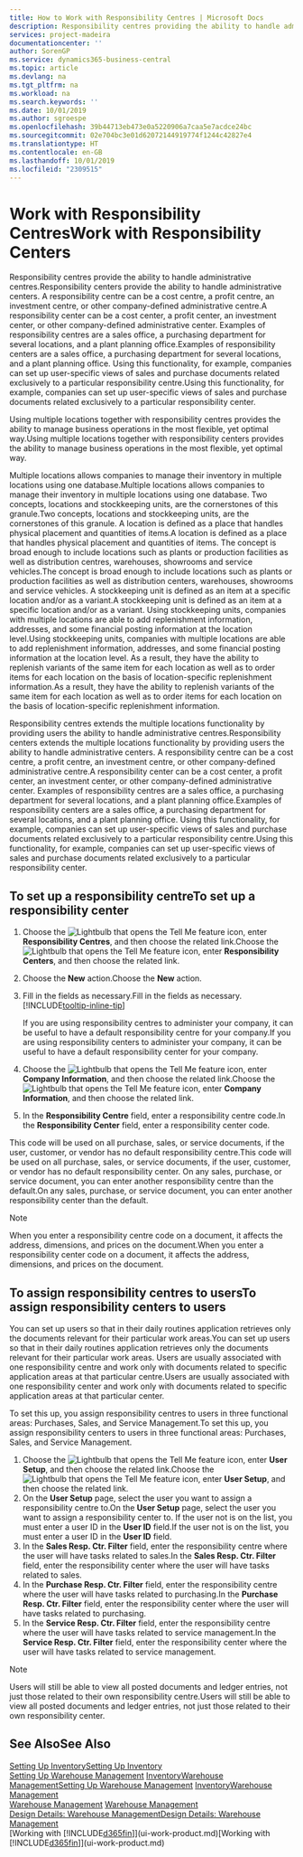 ```yaml
---
title: How to Work with Responsibility Centres | Microsoft Docs
description: Responsibility centres providing the ability to handle administrative centres. A responsibility centre can be a cost centre, a profit centre, an investment centre, or other company-defined administrative centre.
services: project-madeira
documentationcenter: ''
author: SorenGP
ms.service: dynamics365-business-central
ms.topic: article
ms.devlang: na
ms.tgt_pltfrm: na
ms.workload: na
ms.search.keywords: ''
ms.date: 10/01/2019
ms.author: sgroespe
ms.openlocfilehash: 39b44713eb473e0a5220906a7caa5e7acdce24bc
ms.sourcegitcommit: 02e704bc3e01d62072144919774f1244c42827e4
ms.translationtype: HT
ms.contentlocale: en-GB
ms.lasthandoff: 10/01/2019
ms.locfileid: "2309515"
---
```

# <a name="work-with-responsibility-centers"></a><span data-ttu-id="5ade7-104">Work with Responsibility Centres</span><span class="sxs-lookup"><span data-stu-id="5ade7-104">Work with Responsibility Centers</span></span>
<span data-ttu-id="5ade7-105">Responsibility centres provide the ability to handle administrative centres.</span><span class="sxs-lookup"><span data-stu-id="5ade7-105">Responsibility centers provide the ability to handle administrative centers.</span></span> <span data-ttu-id="5ade7-106">A responsibility centre can be a cost centre, a profit centre, an investment centre, or other company-defined administrative centre.</span><span class="sxs-lookup"><span data-stu-id="5ade7-106">A responsibility center can be a cost center, a profit center, an investment center, or other company-defined administrative center.</span></span> <span data-ttu-id="5ade7-107">Examples of responsibility centres are a sales office, a purchasing department for several locations, and a plant planning office.</span><span class="sxs-lookup"><span data-stu-id="5ade7-107">Examples of responsibility centers are a sales office, a purchasing department for several locations, and a plant planning office.</span></span> <span data-ttu-id="5ade7-108">Using this functionality, for example, companies can set up user-specific views of sales and purchase documents related exclusively to a particular responsibility centre.</span><span class="sxs-lookup"><span data-stu-id="5ade7-108">Using this functionality, for example, companies can set up user-specific views of sales and purchase documents related exclusively to a particular responsibility center.</span></span>  

<span data-ttu-id="5ade7-109">Using multiple locations together with responsibility centres provides the ability to manage business operations in the most flexible, yet optimal way.</span><span class="sxs-lookup"><span data-stu-id="5ade7-109">Using multiple locations together with responsibility centers provides the ability to manage business operations in the most flexible, yet optimal way.</span></span>

<span data-ttu-id="5ade7-110">Multiple locations allows companies to manage their inventory in multiple locations using one database.</span><span class="sxs-lookup"><span data-stu-id="5ade7-110">Multiple locations allows companies to manage their inventory in multiple locations using one database.</span></span> <span data-ttu-id="5ade7-111">Two concepts, locations and stockkeeping units, are the cornerstones of this granule.</span><span class="sxs-lookup"><span data-stu-id="5ade7-111">Two concepts, locations and stockkeeping units, are the cornerstones of this granule.</span></span> <span data-ttu-id="5ade7-112">A location is defined as a place that handles physical placement and quantities of items.</span><span class="sxs-lookup"><span data-stu-id="5ade7-112">A location is defined as a place that handles physical placement and quantities of items.</span></span> <span data-ttu-id="5ade7-113">The concept is broad enough to include locations such as plants or production facilities as well as distribution centres, warehouses, showrooms and service vehicles.</span><span class="sxs-lookup"><span data-stu-id="5ade7-113">The concept is broad enough to include locations such as plants or production facilities as well as distribution centers, warehouses, showrooms and service vehicles.</span></span> <span data-ttu-id="5ade7-114">A stockkeeping unit is defined as an item at a specific location and/or as a variant.</span><span class="sxs-lookup"><span data-stu-id="5ade7-114">A stockkeeping unit is defined as an item at a specific location and/or as a variant.</span></span> <span data-ttu-id="5ade7-115">Using stockkeeping units, companies with multiple locations are able to add replenishment information, addresses, and some financial posting information at the location level.</span><span class="sxs-lookup"><span data-stu-id="5ade7-115">Using stockkeeping units, companies with multiple locations are able to add replenishment information, addresses, and some financial posting information at the location level.</span></span> <span data-ttu-id="5ade7-116">As a result, they have the ability to replenish variants of the same item for each location as well as to order items for each location on the basis of location-specific replenishment information.</span><span class="sxs-lookup"><span data-stu-id="5ade7-116">As a result, they have the ability to replenish variants of the same item for each location as well as to order items for each location on the basis of location-specific replenishment information.</span></span>  

<span data-ttu-id="5ade7-117">Responsibility centres extends the multiple locations functionality by providing users the ability to handle administrative centres.</span><span class="sxs-lookup"><span data-stu-id="5ade7-117">Responsibility centers extends the multiple locations functionality by providing users the ability to handle administrative centers.</span></span> <span data-ttu-id="5ade7-118">A responsibility centre can be a cost centre, a profit centre, an investment centre, or other company-defined administrative centre.</span><span class="sxs-lookup"><span data-stu-id="5ade7-118">A responsibility center can be a cost center, a profit center, an investment center, or other company-defined administrative center.</span></span> <span data-ttu-id="5ade7-119">Examples of responsibility centres are a sales office, a purchasing department for several locations, and a plant planning office.</span><span class="sxs-lookup"><span data-stu-id="5ade7-119">Examples of responsibility centers are a sales office, a purchasing department for several locations, and a plant planning office.</span></span> <span data-ttu-id="5ade7-120">Using this functionality, for example, companies can set up user-specific views of sales and purchase documents related exclusively to a particular responsibility centre.</span><span class="sxs-lookup"><span data-stu-id="5ade7-120">Using this functionality, for example, companies can set up user-specific views of sales and purchase documents related exclusively to a particular responsibility center.</span></span>

## <a name="to-set-up-a-responsibility-center"></a><span data-ttu-id="5ade7-121">To set up a responsibility centre</span><span class="sxs-lookup"><span data-stu-id="5ade7-121">To set up a responsibility center</span></span>  
1.  <span data-ttu-id="5ade7-122">Choose the ![Lightbulb that opens the Tell Me feature](media/ui-search/search_small.png "Tell me what you want to do") icon, enter **Responsibility Centres**, and then choose the related link.</span><span class="sxs-lookup"><span data-stu-id="5ade7-122">Choose the ![Lightbulb that opens the Tell Me feature](media/ui-search/search_small.png "Tell me what you want to do") icon, enter **Responsibility Centers**, and then choose the related link.</span></span>  
2.  <span data-ttu-id="5ade7-123">Choose the **New** action.</span><span class="sxs-lookup"><span data-stu-id="5ade7-123">Choose the **New** action.</span></span>  
3.  <span data-ttu-id="5ade7-124">Fill in the fields as necessary.</span><span class="sxs-lookup"><span data-stu-id="5ade7-124">Fill in the fields as necessary.</span></span> [!INCLUDE[tooltip-inline-tip](includes/tooltip-inline-tip_md.md)]  

    <span data-ttu-id="5ade7-125">If you are using responsibility centres to administer your company, it can be useful to have a default responsibility centre for your company.</span><span class="sxs-lookup"><span data-stu-id="5ade7-125">If you are using responsibility centers to administer your company, it can be useful to have a default responsibility center for your company.</span></span>
4. <span data-ttu-id="5ade7-126">Choose the ![Lightbulb that opens the Tell Me feature](media/ui-search/search_small.png "Tell me what you want to do") icon, enter **Company Information**, and then choose the related link.</span><span class="sxs-lookup"><span data-stu-id="5ade7-126">Choose the ![Lightbulb that opens the Tell Me feature](media/ui-search/search_small.png "Tell me what you want to do") icon, enter **Company Information**, and then choose the related link.</span></span>
5. <span data-ttu-id="5ade7-127">In the **Responsibility Centre** field, enter a responsibility centre code.</span><span class="sxs-lookup"><span data-stu-id="5ade7-127">In the **Responsibility Center** field, enter a responsibility center code.</span></span>

<span data-ttu-id="5ade7-128">This code will be used on all purchase, sales, or service documents, if the user, customer, or vendor has no default responsibility centre.</span><span class="sxs-lookup"><span data-stu-id="5ade7-128">This code will be used on all purchase, sales, or service documents, if the user, customer, or vendor has no default responsibility center.</span></span> <span data-ttu-id="5ade7-129">On any sales, purchase, or service document, you can enter another responsibility centre than the default.</span><span class="sxs-lookup"><span data-stu-id="5ade7-129">On any sales, purchase, or service document, you can enter another responsibility center than the default.</span></span>

> [!NOTE]  
>  <span data-ttu-id="5ade7-130">When you enter a responsibility centre code on a document, it affects the address, dimensions, and prices on the document.</span><span class="sxs-lookup"><span data-stu-id="5ade7-130">When you enter a responsibility center code on a document, it affects the address, dimensions, and prices on the document.</span></span>  

## <a name="to-assign-responsibility-centers-to-users"></a><span data-ttu-id="5ade7-131">To assign responsibility centres to users</span><span class="sxs-lookup"><span data-stu-id="5ade7-131">To assign responsibility centers to users</span></span>  
<span data-ttu-id="5ade7-132">You can set up users so that in their daily routines application retrieves only the documents relevant for their particular work areas.</span><span class="sxs-lookup"><span data-stu-id="5ade7-132">You can set up users so that in their daily routines application retrieves only the documents relevant for their particular work areas.</span></span> <span data-ttu-id="5ade7-133">Users are usually associated with one responsibility centre and work only with documents related to specific application areas at that particular centre.</span><span class="sxs-lookup"><span data-stu-id="5ade7-133">Users are usually associated with one responsibility center and work only with documents related to specific application areas at that particular center.</span></span>  

<span data-ttu-id="5ade7-134">To set this up, you assign responsibility centres to users in three functional areas: Purchases, Sales, and Service Management.</span><span class="sxs-lookup"><span data-stu-id="5ade7-134">To set this up, you assign responsibility centers to users in three functional areas: Purchases, Sales, and Service Management.</span></span>  

1.  <span data-ttu-id="5ade7-135">Choose the ![Lightbulb that opens the Tell Me feature](media/ui-search/search_small.png "Tell me what you want to do") icon, enter **User Setup**, and then choose the related link.</span><span class="sxs-lookup"><span data-stu-id="5ade7-135">Choose the ![Lightbulb that opens the Tell Me feature](media/ui-search/search_small.png "Tell me what you want to do") icon, enter **User Setup**, and then choose the related link.</span></span>  
2.  <span data-ttu-id="5ade7-136">On the **User Setup** page, select the user you want to assign a responsibility centre to.</span><span class="sxs-lookup"><span data-stu-id="5ade7-136">On the **User Setup** page, select the user you want to assign a responsibility center to.</span></span> <span data-ttu-id="5ade7-137">If the user not is on the list, you must enter a user ID in the **User ID** field.</span><span class="sxs-lookup"><span data-stu-id="5ade7-137">If the user not is on the list, you must enter a user ID in the **User ID** field.</span></span>  
3.  <span data-ttu-id="5ade7-138">In the **Sales Resp. Ctr. Filter** field, enter the responsibility centre where the user will have tasks related to sales.</span><span class="sxs-lookup"><span data-stu-id="5ade7-138">In the **Sales Resp. Ctr. Filter** field, enter the responsibility center where the user will have tasks related to sales.</span></span>  
4.  <span data-ttu-id="5ade7-139">In the **Purchase Resp. Ctr. Filter** field, enter the responsibility centre where the user will have tasks related to purchasing.</span><span class="sxs-lookup"><span data-stu-id="5ade7-139">In the **Purchase Resp. Ctr. Filter** field, enter the responsibility center where the user will have tasks related to purchasing.</span></span>  
5.  <span data-ttu-id="5ade7-140">In the **Service Resp. Ctr. Filter** field, enter the responsibility centre where the user will have tasks related to service management.</span><span class="sxs-lookup"><span data-stu-id="5ade7-140">In the **Service Resp. Ctr. Filter** field, enter the responsibility center where the user will have tasks related to service management.</span></span>  

> [!NOTE]  
>  <span data-ttu-id="5ade7-141">Users will still be able to view all posted documents and ledger entries, not just those related to their own responsibility centre.</span><span class="sxs-lookup"><span data-stu-id="5ade7-141">Users will still be able to view all posted documents and ledger entries, not just those related to their own responsibility center.</span></span>

## <a name="see-also"></a><span data-ttu-id="5ade7-142">See Also</span><span class="sxs-lookup"><span data-stu-id="5ade7-142">See Also</span></span>  
[<span data-ttu-id="5ade7-143">Setting Up Inventory</span><span class="sxs-lookup"><span data-stu-id="5ade7-143">Setting Up Inventory</span></span>](inventory-setup-inventory.md)  
<span data-ttu-id="5ade7-144">[Setting Up Warehouse Management](warehouse-setup-warehouse.md)
[Inventory](inventory-manage-inventory.md)[Warehouse Management](warehouse-manage-warehouse.md)</span><span class="sxs-lookup"><span data-stu-id="5ade7-144">[Setting Up Warehouse Management](warehouse-setup-warehouse.md)
[Inventory](inventory-manage-inventory.md)[Warehouse Management](warehouse-manage-warehouse.md)</span></span>  
<span data-ttu-id="5ade7-145">[Warehouse Management](warehouse-manage-warehouse.md)  </span><span class="sxs-lookup"><span data-stu-id="5ade7-145">[Warehouse Management](warehouse-manage-warehouse.md)  </span></span>  
[<span data-ttu-id="5ade7-146">Design Details: Warehouse Management</span><span class="sxs-lookup"><span data-stu-id="5ade7-146">Design Details: Warehouse Management</span></span>](design-details-warehouse-management.md)  
<span data-ttu-id="5ade7-147">[Working with [!INCLUDE[d365fin](includes/d365fin_md.md)]](ui-work-product.md)</span><span class="sxs-lookup"><span data-stu-id="5ade7-147">[Working with [!INCLUDE[d365fin](includes/d365fin_md.md)]](ui-work-product.md)</span></span>
